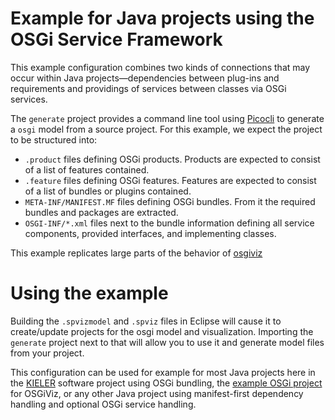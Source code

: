 # Example for Java projects using the OSGi Service Framework
This example configuration combines two kinds of connections that may occur within Java projects&mdash;dependencies between plug-ins and requirements and providings of services between classes via OSGi services.

The `generate` project provides a command line tool using [Picocli](https://picocli.info/) to generate a `osgi` model from a source project. For this example, we expect the project to be structured into:

- `.product` files defining OSGi products. Products are expected to consist of a list of features contained.
- `.feature` files defining OSGi features. Features are expected to consist of a list of bundles or plugins contained.
- `META-INF/MANIFEST.MF` files defining OSGi bundles. From it the required bundles and packages are extracted.
- `OSGI-INF/*.xml` files next to the bundle information defining all service components, provided interfaces, and implementing classes.

This example replicates large parts of the behavior of [osgiviz](https://www.github.com/kieler/osgiviz)

# Using the example
Building the `.spvizmodel` and `.spviz` files in Eclipse will cause it to create/update projects for the osgi model and visualization. Importing the `generate` project next to that will allow you to use it and generate model files from your project.

This configuration can be used for example for most Java projects here in the [KIELER](https://github.com/kieler) software project using OSGi bundling, the [example OSGi project](https://github.com/kieler/osgiviz/tree/master/examples/languagedemo) for OSGiViz, or any other Java project using manifest-first dependency handling and optional OSGi service handling.